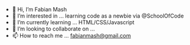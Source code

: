 - 👋 Hi, I’m Fabian Mash
- 👀 I’m interested in ... learning code as a newbie via @SchoolOfCode
- 🌱 I’m currently learning ... HTML/CSS/Javascript
- 💞️ I’m looking to collaborate on ...
- 📫 How to reach me ... fabianmash@gmail.com

<!---
Tyronez-Kun/Tyronez-Kun is a ✨ special ✨ repository because its `README.md` (this file) appears on your GitHub profile.
You can click the Preview link to take a look at your changes.
--->
